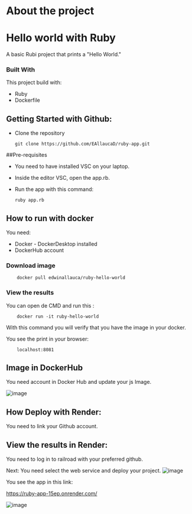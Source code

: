 # About the project

# Hello world with Ruby


A basic Rubi project that prints a "Hello World."

### Built With

This project build with:
 * Ruby
 * Dockerfile

## Getting Started with Github: 
* Clone the repository

    ```
    git clone https://github.com/EAllaucaD/ruby-app.git
    ```


##Pre-requisites

* You need to have installed VSC on your laptop.
* Inside the editor VSC, open the app.rb.

* Run the app with this command:

    ```
    ruby app.rb
    ```

## How to run with docker
You need:

* Docker - DockerDesktop installed
* DockerHub account

### Download image
```
    docker pull edwinallauca/ruby-hello-world
```

### View the results
You can open de CMD and run this :
```
    docker run -it ruby-hello-world
```
With this command you will verify that you have the image in your docker.

You see the print in your browser: 


```
    localhost:8081
```

## Image in DockerHub

You need account in Docker Hub and update your js Image.

![image](https://github.com/user-attachments/assets/bb09b016-dbd3-48f0-a6d1-264356637750)




## How Deploy with Render:

You need to link your Github account.


## View the results in Render:
You need to log in to railroad with your preferred github.

Next: You need select the web service and deploy your project.
![image](https://github.com/user-attachments/assets/f96b8535-8b8d-4330-a9d2-811b8fac9bef)

You see the app in this link:

https://ruby-app-15ep.onrender.com/


![image](https://github.com/user-attachments/assets/839de8d4-3b4b-48be-a51e-9bfbc1366276)